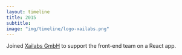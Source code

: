 ```yaml
---
layout: timeline
title: 2015
subtitle:
image: "img/timeline/logo-xailabs.png"
---
```


Joined [Xailabs GmbH](http://xailabs.com/) to support the front-end team on a React app.